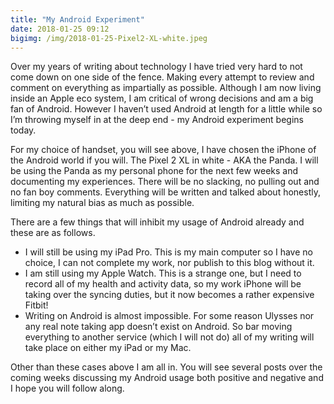 ```yaml
---
title: "My Android Experiment"
date: 2018-01-25 09:12
bigimg: /img/2018-01-25-Pixel2-XL-white.jpeg
---
```

Over my years of writing about technology I have tried very hard to not come down on one side of the fence. Making every attempt to review and comment on everything as impartially as possible. Although I am now living inside an Apple eco system, I am critical of wrong decisions and am a big fan of Android. However I haven’t used Android at length for a little while so I’m throwing myself in at the deep end - my Android experiment begins today.

For my choice of handset, you will see above, I have chosen the iPhone of the Android world if you will. The Pixel 2 XL in white - AKA the Panda. I will be using the Panda as my personal phone for the next few weeks and documenting my experiences. There will be no slacking, no pulling out and no fan boy comments. Everything will be written and talked about honestly, limiting my natural bias as much as possible.

There are a few things that will inhibit my usage of Android already and these are as follows.

* I will still be using my iPad Pro. This is my main computer so I have no choice, I can not complete my work, nor publish to this blog without it. 
* I am still using my Apple Watch. This is a strange one, but I need to record all of my health and activity data, so my work iPhone will be taking over the syncing duties, but it now becomes a rather expensive Fitbit!
* Writing on Android is almost impossible. For some reason Ulysses nor any real note taking app doesn’t exist on Android. So bar moving everything to another service (which I will not do) all of my writing will take place on either my iPad or my Mac.

Other than these cases above I am all in. You will see several posts over the coming weeks discussing my Android usage both positive and negative and I hope you will follow along. 